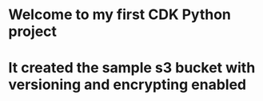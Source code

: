 
# Welcome to my first CDK Python project

# It created the sample s3 bucket with versioning and encrypting enabled